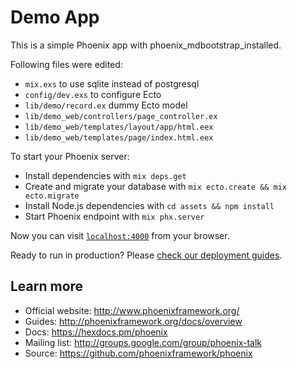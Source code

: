 # Demo App

This is a simple Phoenix app with phoenix_mdbootstrap_installed.

Following files were edited:

- `mix.exs` to use sqlite instead of postgresql
- `config/dev.exs` to configure Ecto
- `lib/demo/record.ex` dummy Ecto model
- `lib/demo_web/controllers/page_controller.ex`
- `lib/demo_web/templates/layout/app/html.eex`
- `lib/demo_web/templates/page/index.html.eex`

To start your Phoenix server:

  * Install dependencies with `mix deps.get`
  * Create and migrate your database with `mix ecto.create && mix ecto.migrate`
  * Install Node.js dependencies with `cd assets && npm install`
  * Start Phoenix endpoint with `mix phx.server`

Now you can visit [`localhost:4000`](http://localhost:4000) from your browser.

Ready to run in production? Please [check our deployment guides](http://www.phoenixframework.org/docs/deployment).

## Learn more

  * Official website: http://www.phoenixframework.org/
  * Guides: http://phoenixframework.org/docs/overview
  * Docs: https://hexdocs.pm/phoenix
  * Mailing list: http://groups.google.com/group/phoenix-talk
  * Source: https://github.com/phoenixframework/phoenix
